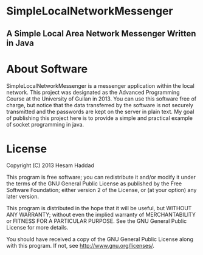 SimpleLocalNetworkMessenger
=============================
A Simple Local Area Network Messenger Written in Java
------------------------------
About Software
==============================
SimpleLocalNetworkMessenger is a messenger application within the local
network. This project was designated as the Advanced Programming Course
at the University of Guilan in 2013. You can use this software free of
charge, but notice that the data transferred by the software is not
securely transmitted and the passwords are kept on the server in plain
text. My goal of publishing this project here is to provide a simple 
and practical example of socket programming in java.

License
==============================
Copyright (C) 2013 Hesam Haddad

This program is free software; you can redistribute it and/or modify
it under the terms of the GNU General Public License as published by
the Free Software Foundation; either version 2 of the License, or
(at your option) any later version.

This program is distributed in the hope that it will be useful,
but WITHOUT ANY WARRANTY; without even the implied warranty of
MERCHANTABILITY or FITNESS FOR A PARTICULAR PURPOSE.  See the
GNU General Public License for more details.

You should have received a copy of the GNU General Public License 
along with this program.  If not, see http://www.gnu.org/licenses/.
